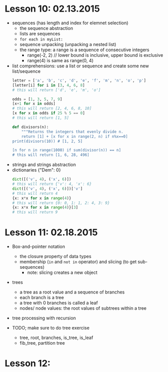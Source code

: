 # Lesson 10: 02.13.2015
* sequences (has length and index for elemnet selection)
  * the sequence abstraction
  * lists are sequences
  * `for each in myList:`
  * sequence unpacking (unpacking a nested list)
  * the range type: a range is a sequence of consecutive integers
    * range(-2, 2) // lower bound is inclusive, upper bound is exclusive
    * range(4) is same as range(0, 4)
* list comprehensions: use a list or sequence and create some new list/sequence
  ```py
  letter = ['a', 'b', 'c', 'd', 'e', 'f', 'm', 'n', 'o', 'p']
  [letter[i] for i in [3, 4, 6, 8]
  # this will return ['d', 'e', 'm', 'o']

  odds = [1, 3, 5, 7, 9]
  [x+1 for x in odds]
  # this will return [2, 4, 6, 8, 10]
  [x for x in odds if 25 % 5 == 0]
  # this will return [1, 5]

  def divisors(n):
      """Returns the integers that evenly divide n.
      return [1] + [x for x in range(2, n) if n%x==0]
  print(divisors(10)) # [1, 2, 5]

  [n for n in range(1000) if sum(divisor(n)) == n]
  # this will return [1, 6, 28, 496]
  ```
* strings and strings abstraction
* dictionaries {"Dem": 0}
  ```py
  dict([('v', 4), ('x', 6)])
  # this will return {'v': 4, 'x': 6}
  dict([('v', 4), ('x', 6)])['v']
  # this will return 4
  {x: x*x for x in range(4)}
  # this will return {0: 0, 1: 1, 2: 4, 3: 9}
  {x: x*x for x in range(4)}[3]
  # this will return 9
  ```

# Lesson 11: 02.18.2015
* Box-and-pointer notation
  * the closure property of data types
  * membership (`in` and `not in` operator) and slicing (to get sub-sequences)
    * note: slicing creates a new object
* trees
  * a tree as a root value and a sequence of branches
  * each branch is a tree
  * a tree with 0 branches is called a leaf
  * nodes/ node values: the root values of subtrees within a tree
* tree processing with recursion

* TODO; make sure to do tree exercise
  * tree, root, branches, is_tree, is_leaf
  * fib_tree, partition tree




# Lesson 12:
